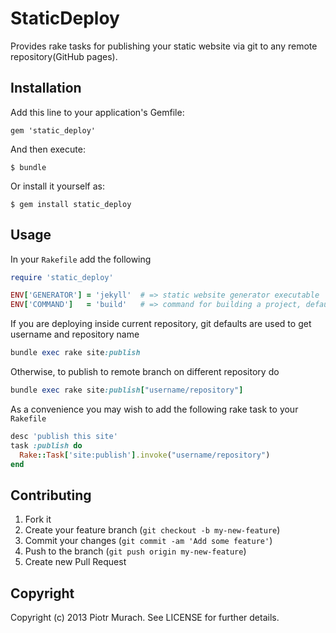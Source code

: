 # StaticDeploy

Provides rake tasks for publishing your static website via git to any remote repository(GitHub pages).

## Installation

Add this line to your application's Gemfile:

    gem 'static_deploy'

And then execute:

    $ bundle

Or install it yourself as:

    $ gem install static_deploy

## Usage

In your `Rakefile` add the following

```ruby
require 'static_deploy'

ENV['GENERATOR'] = 'jekyll'  # => static website generator executable
ENV['COMMAND']   = 'build'   # => command for building a project, defaults to 'build'
```

If you are deploying inside current repository, git defaults are used to get username and repository name

```ruby
bundle exec rake site:publish
```

Otherwise, to publish to remote branch on different repository do

```ruby
bundle exec rake site:publish["username/repository"]
```

As a convenience you may wish to add the following rake task to your `Rakefile`

```ruby
desc 'publish this site'
task :publish do
  Rake::Task['site:publish'].invoke("username/repository")
end
```

## Contributing

1. Fork it
2. Create your feature branch (`git checkout -b my-new-feature`)
3. Commit your changes (`git commit -am 'Add some feature'`)
4. Push to the branch (`git push origin my-new-feature`)
5. Create new Pull Request

## Copyright

Copyright (c) 2013 Piotr Murach. See LICENSE for further details.
